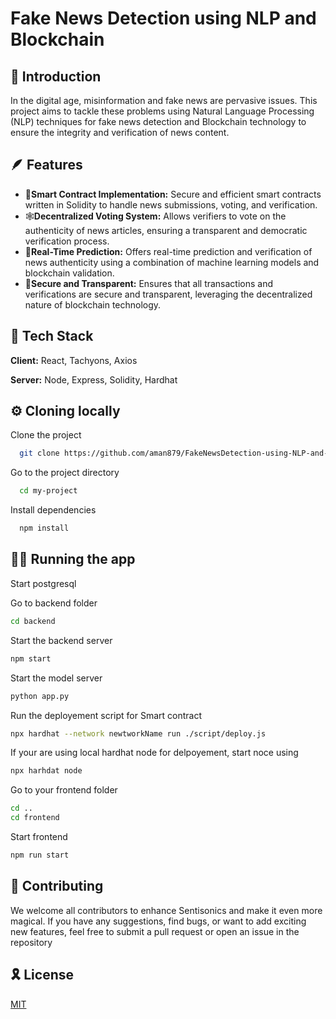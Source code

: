 # Fake News Detection using NLP and Blockchain
## 📖 Introduction
In the digital age, misinformation and fake news are pervasive issues. This project aims to tackle these problems using Natural Language Processing (NLP) techniques for fake news detection and Blockchain technology to ensure the integrity and verification of news content.
## 🪶 Features
- 🤝**Smart Contract Implementation:** Secure and efficient smart contracts written in Solidity to handle news submissions, voting, and verification.
- 🕸️**Decentralized Voting System:** Allows verifiers to vote on the authenticity of news articles, ensuring a transparent and democratic verification process.
- 🔮**Real-Time Prediction:** Offers real-time prediction and verification of news authenticity using a combination of machine learning models and blockchain validation.
- 🔐**Secure and Transparent:** Ensures that all transactions and verifications are secure and transparent, leveraging the decentralized nature of blockchain technology.
## 🔖 Tech Stack
**Client:** React, Tachyons, Axios

**Server:** Node, Express, Solidity, Hardhat
## ⚙️ Cloning locally

Clone the project

```bash
  git clone https://github.com/aman879/FakeNewsDetection-using-NLP-and-Blockchain.git
```

Go to the project directory

```bash
  cd my-project
```

Install dependencies

```bash
  npm install
```

## 🧑‍💻 Running the app

Start postgresql

Go to backend folder

```bash
cd backend
```

Start the backend server

```bash
npm start
```

Start the model server

```bash
python app.py
```

Run the deployement script for Smart contract

```bash
npx hardhat --network newtworkName run ./script/deploy.js
```

If your are using local hardhat node for delpoyement, start noce using

```bash
npx harhdat node
```

Go to your frontend folder

```bash
cd ..
cd frontend
```

Start frontend

```bash
npm run start
```

## 🤗 Contributing

We welcome all contributors to enhance Sentisonics and make it even more magical. If you have any suggestions, find bugs, or want to add exciting new features, feel free to submit a pull request or open an issue in the repository

## 🎗️ License

[MIT](https://github.com/aman879/FakeNewsDetection-using-NLP-and-Blockchain/blob/main/LICENSE)
